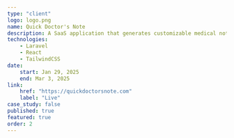 ```yaml
---
type: "client"
logo: logo.png
name: Quick Doctor's Note
description: A SaaS application that generates customizable medical notes by following step by step process. It has user profile management and a comprehensive admin dashboard for handing administrative tasks.
technologies:
    - Laravel
    - React
    - TailwindCSS
date:
    start: Jan 29, 2025
    end: Mar 3, 2025
link:
    href: "https://quickdoctorsnote.com"
    label: "Live"
case_study: false
published: true
featured: true
order: 2
---
```

